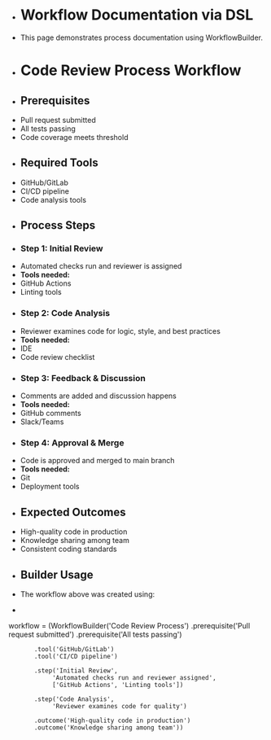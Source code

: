 - # Workflow Documentation via DSL
- This page demonstrates process documentation using WorkflowBuilder.
- # Code Review Process Workflow
- ## Prerequisites
- Pull request submitted
- All tests passing
- Code coverage meets threshold
- ## Required Tools
- GitHub/GitLab
- CI/CD pipeline
- Code analysis tools
- ## Process Steps
- ### Step 1: Initial Review
- Automated checks run and reviewer is assigned
- **Tools needed:**
- GitHub Actions
- Linting tools
- ### Step 2: Code Analysis
- Reviewer examines code for logic, style, and best practices
- **Tools needed:**
- IDE
- Code review checklist
- ### Step 3: Feedback & Discussion
- Comments are added and discussion happens
- **Tools needed:**
- GitHub comments
- Slack/Teams
- ### Step 4: Approval & Merge
- Code is approved and merged to main branch
- **Tools needed:**
- Git
- Deployment tools
- ## Expected Outcomes
- High-quality code in production
- Knowledge sharing among team
- Consistent coding standards
- ## Builder Usage
- The workflow above was created using:
- ```python
workflow = (WorkflowBuilder('Code Review Process')
           .prerequisite('Pull request submitted')
           .prerequisite('All tests passing')

           .tool('GitHub/GitLab')
           .tool('CI/CD pipeline')

           .step('Initial Review',
                'Automated checks run and reviewer assigned',
                ['GitHub Actions', 'Linting tools'])

           .step('Code Analysis',
                'Reviewer examines code for quality')

           .outcome('High-quality code in production')
           .outcome('Knowledge sharing among team'))
```